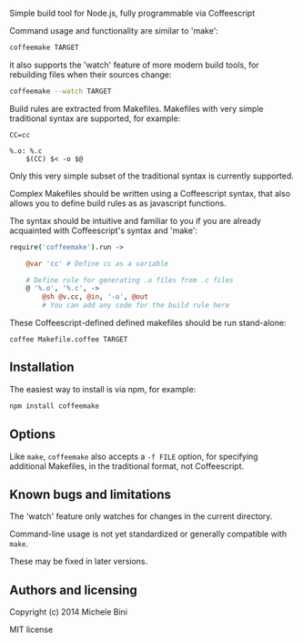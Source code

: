 Simple build tool for Node.js, fully programmable via Coffeescript

Command usage and functionality are similar to 'make':

```sh
coffeemake TARGET
```

it also supports the 'watch' feature of more modern build tools, for rebuilding files when their sources change:

```sh
coffeemake --watch TARGET
```

Build rules are extracted from Makefiles.   Makefiles with very simple traditional syntax are supported, for example:

```make
CC=cc

%.o: %.c
	$(CC) $< -o $@
```

Only this very simple subset of the traditional syntax is currently supported.


Complex Makefiles should be written using a Coffeescript syntax, that also allows you to define build rules as as javascript functions.

The syntax should be intuitive and familiar to you if you are already acquainted with Coffeescript's syntax and 'make':

```coffee
require('coffeemake').run ->

	@var 'cc' # Define cc as a variable

	# Define rule for generating .o files from .c files
	@ '%.o', '%.c', ->
		@sh @v.cc, @in, '-o', @out
		# You can add any code for the build rule here

```

These Coffeescript-defined defined makefiles should be run stand-alone:

```
coffee Makefile.coffee TARGET
```

## Installation

The easiest way to install is via npm, for example:

```sh
npm install coffeemake
```

## Options

Like `make`, `coffeemake` also accepts a `-f FILE` option, for specifying additional Makefiles, in the traditional format, not Coffeescript.


## Known bugs and limitations

The 'watch' feature only watches for changes in the current directory. 

Command-line usage is not yet standardized or generally compatible with `make`.

These may be fixed in later versions.


## Authors and licensing

Copyright (c) 2014 Michele Bini

MIT license
